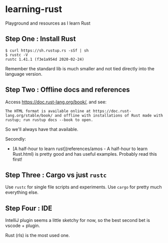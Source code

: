 # learning-rust

Playground and resources as I learn Rust

## Step One : Install Rust

```
$ curl https://sh.rustup.rs -sSf | sh
$ rustc -V
rustc 1.41.1 (f3e1a954d 2020-02-24)
```

Remember the standard lib is much smaller and not tied directly into the language version.

## Step Two : Offline docs and references

Access https://doc.rust-lang.org/book/, and see:

```
The HTML format is available online at https://doc.rust-lang.org/stable/book/ and offline with installations of Rust made with rustup; run rustup docs --book to open.
```

So we'll always have that available.

Secondly:

- [A half-hour to learn rust](references/amos - A half-hour to learn Rust.html) is pretty good and has useful examples. Probably read this first!

## Step Three : Cargo vs just `rustc`

Use `rustc` for single file scripts and experiments. Use `cargo` for pretty much everything else.

## Step Four : IDE

IntelliJ plugin seems a little sketchy for now, so the best second bet is vscode + plugin.

Rust (rls) is the most used one.

